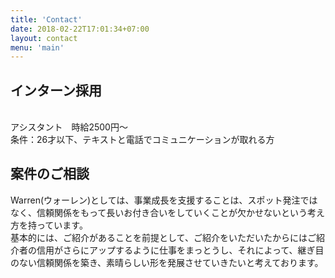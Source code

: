 ```yaml
---
title: 'Contact'
date: 2018-02-22T17:01:34+07:00
layout: contact
menu: 'main'
---
```

## インターン採用
<br>アシスタント　時給2500円〜
<br>条件：26才以下、テキストと電話でコミュニケーションが取れる方

## 案件のご相談
Warren(ウォーレン)としては、事業成長を支援することは、スポット発注ではなく、信頼関係をもって長いお付き合いをしていくことが欠かせないという考え方を持っています。
<br>
基本的には、ご紹介があることを前提として、ご紹介をいただいたからにはご紹介者の信用がさらにアップするように仕事をまっとうし、それによって、継ぎ目のない信頼関係を築き、素晴らしい形を発展させていきたいと考えております。
